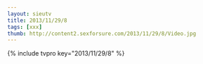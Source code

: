 ```yaml
--- 
layout: sieutv
title: 2013/11/29/8
tags: [xxx]
thumb: http://content2.sexforsure.com/2013/11/29/8/Video.jpg
---
```

{% include tvpro key="2013/11/29/8" %} 
